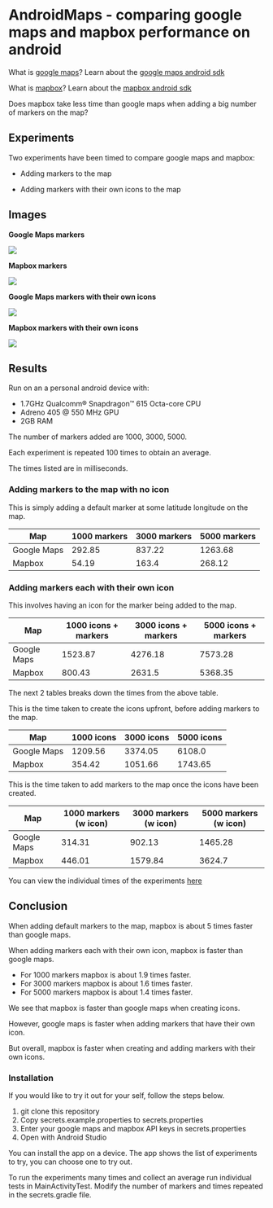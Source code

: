 # AndroidMaps - comparing google maps and mapbox performance on android

What is [google maps](https://developers.google.com/maps/)? Learn about the [google maps android sdk](https://developers.google.com/maps/documentation/android-api/)

What is [mapbox](https://www.mapbox.com/)? Learn about the [mapbox android sdk](https://www.mapbox.com/android-docs/map-sdk/overview/)

Does mapbox take less time than google maps when adding a big number of markers on the map?

## Experiments

Two experiments have been timed to compare google maps and mapbox:

* Adding markers to the map
  
* Adding markers with their own icons to the map

## Images

**Google Maps markers**

![](readme/googlemaps_1000_points.png)

**Mapbox markers**

![](readme/mapbox_1000_points.png)

**Google Maps markers with their own icons**

![](readme/googlemaps_1000_different_points.png)

**Mapbox markers with their own icons**

![](readme/mapbox_1000_different_points.png)

## Results

Run on an a personal android device with:
* 1.7GHz Qualcomm® Snapdragon™ 615 Octa-core CPU
* Adreno 405 @ 550 MHz GPU
* 2GB RAM

The number of markers added are 1000, 3000, 5000.

Each experiment is repeated 100 times to obtain an average. 

The times listed are in milliseconds.

### Adding markers to the map with no icon

This is simply adding a default marker at some latitude longitude on the map.

 Map | 1000 markers | 3000 markers | 5000 markers
---- | ------------ | ------------ | ------------
Google Maps | 292.85 | 837.22 | 1263.68
Mapbox | 54.19 | 163.4 | 268.12

### Adding markers each with their own icon 

This involves having an icon for the marker being added to the map.

Map | 1000 icons + markers | 3000 icons + markers | 5000 icons + markers
---- | ------------ | ------------ | ------------
Google Maps | 1523.87 | 4276.18 | 7573.28
Mapbox | 800.43 | 2631.5 | 5368.35

The next 2 tables breaks down the times from the above table.

This is the time taken to create the icons upfront, before adding markers to the map.

Map | 1000 icons | 3000 icons | 5000 icons
---- | ------------ | ------------ | ------------
Google Maps | 1209.56 | 3374.05 | 6108.0
Mapbox | 354.42 | 1051.66 | 1743.65

This is the time taken to add markers to the map once the icons have been created.

Map | 1000 markers (w icon) | 3000 markers (w icon) | 5000 markers (w icon)
---- | ------------ | ------------ | ------------
Google Maps | 314.31 | 902.13 | 1465.28
Mapbox | 446.01 | 1579.84 |  3624.7

You can view the individual times of the experiments [here](readme/results.md)

## Conclusion

When adding default markers to the map, mapbox is about 5 times faster than google maps.
 
When adding markers each with their own icon, mapbox is faster than google maps.

* For 1000 markers mapbox is about 1.9 times faster. 
* For 3000 markers mapbox is about 1.6 times faster.
* For 5000 markers mapbox is about 1.4 times faster.

We see that mapbox is faster than google maps when creating icons. 

However, google maps is faster when adding markers that have their own icon.
 
But overall, mapbox is faster when creating and adding markers with their own icons.

### Installation

If you would like to try it out for your self, follow the steps below.

1. git clone this repository
1. Copy secrets.example.properties to secrets.properties
1. Enter your google maps and mapbox API keys in secrets.properties
1. Open with Android Studio

You can install the app on a device. 
The app shows the list of experiments to try, you can choose one to try out.

To run the experiments many times and collect an average run individual tests  in MainActivityTest. 
Modify the number of markers and times repeated in the  secrets.gradle file.
